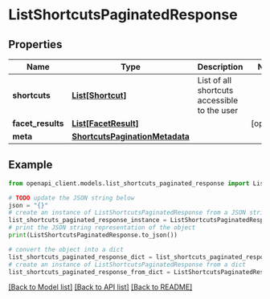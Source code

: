 # ListShortcutsPaginatedResponse


## Properties

Name | Type | Description | Notes
------------ | ------------- | ------------- | -------------
**shortcuts** | [**List[Shortcut]**](Shortcut.md) | List of all shortcuts accessible to the user | 
**facet_results** | [**List[FacetResult]**](FacetResult.md) |  | [optional] 
**meta** | [**ShortcutsPaginationMetadata**](ShortcutsPaginationMetadata.md) |  | 

## Example

```python
from openapi_client.models.list_shortcuts_paginated_response import ListShortcutsPaginatedResponse

# TODO update the JSON string below
json = "{}"
# create an instance of ListShortcutsPaginatedResponse from a JSON string
list_shortcuts_paginated_response_instance = ListShortcutsPaginatedResponse.from_json(json)
# print the JSON string representation of the object
print(ListShortcutsPaginatedResponse.to_json())

# convert the object into a dict
list_shortcuts_paginated_response_dict = list_shortcuts_paginated_response_instance.to_dict()
# create an instance of ListShortcutsPaginatedResponse from a dict
list_shortcuts_paginated_response_from_dict = ListShortcutsPaginatedResponse.from_dict(list_shortcuts_paginated_response_dict)
```
[[Back to Model list]](../README.md#documentation-for-models) [[Back to API list]](../README.md#documentation-for-api-endpoints) [[Back to README]](../README.md)


